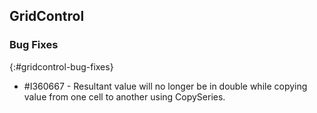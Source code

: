 ## GridControl

### Bug Fixes
{:#gridcontrol-bug-fixes}

* \#I360667 - Resultant value will no longer be in double while copying value from one cell to another using CopySeries.

